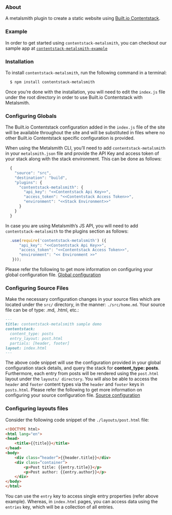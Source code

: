 ### About

A metalsmith plugin to create a static website using [Built.io Contentstack](https://contentstack.built.io).


### Example

In order to get started using `contentstack-metalsmith`, you can checkout our sample app at [`contentstack-metalsmith-example`](https://github.com/builtio-contentstack/contentstack-metalsmith-example)

### Installation

To install `contentstack-metalsmith`, run the following command in a terminal:

```bash
  $ npm install contentstack-metalsmith
```

Once you’re done with the installation, you will need to edit the `index.js` file under the root directory in order to use Built.io Contentstack with Metalsmith.

### Configuring Globals

The Built.io Contentstack configuration added in the `index.js` file of the site will be available throughout the site and will be substituted in files where no other Built.io Contentstack specific configuration is provided.

When using the Metalsmith CLI, you’ll need to add `contentstack-metalsmith` in your `metalsmith.json` file and provide the API Key and access token of your stack along with the stack environment. This can be done as follows:

```javascript
  {
    "source": "src",
    "destination": "build",
    "plugins": {
      "contentstack-metalsmith": {
        "api_key": "<<Contentstack Api Key>>",
        "access_token": "<<Contentstack Access Token>>",
        "environment": "<<Stack Environment>>"
      }
    }
  }
```

In case you are using Metalsmith’s JS API, you will need to add `contentstack-metalsmith` to the plugins section as follows:

```javascript
  .use(require('contentstack-metalsmith') ({
      "api_key": "<<Contentstack Api Key>>",
      "access_token": "<<Contentstack Access Token>>",
      "environment": "<< Environment >>"
   }));
```

Please refer the following to get more information on configuring your global configuration file.
[Global configuration](https://github.com/builtio-contentstack/contentstack-metalsmith/blob/master/docs/global-configuration.md)

### Configuring Source Files

Make the necessary configuration changes in your source files which are located under the `src/` directory, in the manner: `./src/home.md`. Your source file can be of type: .md, .html, etc.:

```markdown
---
title: contentstack-metalsmith sample demo
contentstack:
  content_type: posts
  entry_layout: post.html
  partials: [header, footer]
layout: index.html
---
```

The above code snippet will use the configuration provided in your global configuration stack details, and query the stack for **content_type: posts**.
Furthermore, each entry from posts will be rendered using the `post.html` layout under the `layouts/ directory`.
You will also be able to access the `header` and `footer` content types via the `header` and `footer` keys in `posts.html`.
Please refer the following to get more information on configuring your source configuration file.
[Source configuration](https://github.com/builtio-contentstack/contentstack-metalsmith/blob/master/docs/source-configuration.md)

### Configuring layouts files

Consider the following code snippet of the `./layouts/post.html` file:

```html
<!DOCTYPE html>
<html lang="en">
<head>
    <title>{{title}}</title>
</head>
<body>
    <div class=”header”>{{header.title}}</div>
    <div class=”container”>
        <p>Post title: {{entry.title}}</p>
        <p>Post author: {{entry.author}}</p>
    </div>
</body>
</html>
```

You can use the `entry` key to access single entry properties (refer above example). Whereas, in `index.html` pages, you can access data using the `entries` key, which will be a collection of all entries.